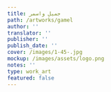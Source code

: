 ```yaml
---
title: جميل واسمر
path: /artworks/gamel
author: ''
translator: ''
publisher: ''
publish_date: ''
cover: /images/1-45-.jpg
mockup: /images/assets/logo.png
notes: ''
type: work_art
featured: false
---
```


